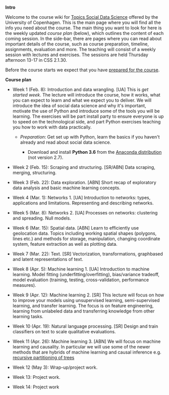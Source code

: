 **Intro**

Welcome to the course wiki for [Topics Social Data Science](https://kurser.ku.dk/course/a%C3%98kk08371u/2017-2018) offered by the University of Copenhagen. This is the main page where you will find all the info you need about the course. The main thing you want to look for here is the weekly updated *course plan* (below), which outlines the content of each coming session. In the side-bar, there are pages where you can read about important details of the course, such as course preparation, timeline, assignments, evaluation and more. The teaching will consist of a weekly session with lectures and exercises. The sessions are held Thursday afternoon 13-17 in CSS 2.1.30.

Before the course starts we expect that you have [prepared for the course](https://github.com/abjer/tsds/wiki/Course-preparation).

**Course plan**

* Week 1 (Feb. 8): Introduction and data wrangling. [UA] This is *get started week*. The lecture will introduce the course, how it works, what you can expect to learn and what we expect you to deliver. We will introduce the idea of social data science and why it's important, motivate the use of Python and introduce some of the tools you will be learning. The exercises will be part install party to ensure everyone is up to speed on the technological side, and part Python exercises teaching you how to work with data practically.

    * *Preparation*: Get set up with Python, learn the basics if you haven't already and read about social data science.

        * Download and install **Python 3.6** from the [Anaconda distribution](https://www.anaconda.com/download/#macos) (not version 2.7).

* Week 2 (Feb. 15): Scraping and structuring. [SR/ABN] Data scraping, merging, structuring.

* Week 3 (Feb. 22): Data exploration. [ABN] Short recap of exploratory data analysis and basic machine learning concepts.

* Week 4 (Mar. 1): Networks 1. [UA] Introduction to networks: types, applications and limitations. Representing and describing networks.

* Week 5 (Mar. 8): Networks 2. [UA] Processes on networks: clustering and spreading. Null models.

* Week 6 (Mar. 15): Spatial data. [ABN] Learn to efficiently use geolocation data. Topics including working spatial shapes (polygons, lines etc.) and methods for storage, manipulation, changing coordinate system, feature extraction as well as plotting data.

* Week 7 (Mar. 22): Text. [SR] Vectorization, transformations, graphbased and latent representations of text. 

* Week 8 (Apr. 5): Machine learning 1. [UA] Introduction to machine learning. Model fitting (underfitting/overfitting), bias/variance tradeoff, model evaluation (training, testing, cross-validation, performance measures).

* Week 9 (Apr. 12): Machine learning 2. [SR] This lecture will focus on how to improve your models using unsupervised learning, semi-supervised learning, and transfer learning. The focus is on feature engineering, learning from unlabeled data and transferring knowledge from other learning tasks.

* Week 10 (Apr. 19): Natural language processing. [SR] Design and train classifiers on text to scale qualitative evaluations. 

* Week 11 (Apr. 26): Machine learning 3. [ABN] We will focus on machine learning and causality. In particular we will use some of the newer methods that are hybrids of machine learning and causal inference e.g. [recursive partitioning of trees](http://www.pnas.org/content/113/27/7353.full)

* Week 12 (May 3): Wrap-up/project work.

* Week 13: Project work.

* Week 14: Project work